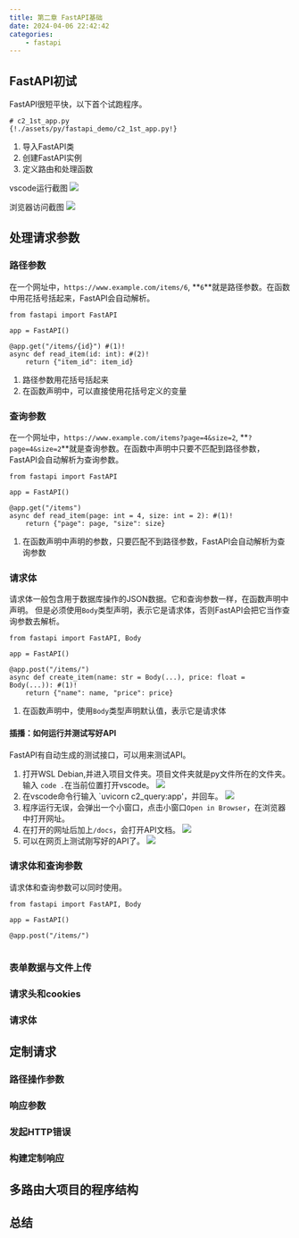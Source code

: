 ```yaml
---
title: 第二章 FastAPI基础 
date: 2024-04-06 22:42:42
categories: 
    - fastapi
---
```

## FastAPI初试
FastAPI很短平快，以下首个试跑程序。

``` {.python .annotate hl_lines="4"} 
# c2_1st_app.py
{!./assets/py/fastapi_demo/c2_1st_app.py!}
``` 

1. 导入FastAPI类
2. 创建FastAPI实例
3. 定义路由和处理函数

vscode运行截图
![](../../../assets/img/fastapi_demo/vscode_1st_app.png)

浏览器访问截图
![](../../../assets/img/fastapi_demo/1st_app_web.png)

## 处理请求参数

### 路径参数

在一个网址中，`https://www.example.com/items/6`, **`6`**就是路径参数。在函数中用花括号括起来，FastAPI会自动解析。

```{.python .annotate hl_lines="5"} 
from fastapi import FastAPI

app = FastAPI()

@app.get("/items/{id}") #(1)!
async def read_item(id: int): #(2)!
    return {"item_id": item_id}
```

1. 路径参数用花括号括起来
2. 在函数声明中，可以直接使用花括号定义的变量


### 查询参数
在一个网址中，`https://www.example.com/items?page=4&size=2`, **`?page=4&size=2`**就是查询参数。在函数中声明中只要不匹配到路径参数，FastAPI会自动解析为查询参数。
```{.python .annotate hl_lines="6"} 
from fastapi import FastAPI

app = FastAPI()

@app.get("/items") 
async def read_item(page: int = 4, size: int = 2): #(1)!
    return {"page": page, "size": size}
```

1. 在函数声明中声明的参数，只要匹配不到路径参数，FastAPI会自动解析为查询参数


### 请求体
请求体一般包含用于数据库操作的JSON数据。它和查询参数一样，在函数声明中声明。
但是必须使用`Body`类型声明，表示它是请求体，否则FastAPI会把它当作查询参数去解析。
```{.python .annotate hl_lines="6"} 
from fastapi import FastAPI, Body

app = FastAPI()

@app.post("/items/")
async def create_item(name: str = Body(...), price: float = Body(...)): #(1)!
    return {"name": name, "price": price}
```

1. 在函数声明中，使用`Body`类型声明默认值，表示它是请求体

#### 插播：如何运行并测试写好API
FastAPI有自动生成的测试接口，可以用来测试API。


1. 打开WSL Debian,并进入项目文件夹。项目文件夹就是py文件所在的文件夹。输入 `code .`在当前位置打开vscode。
   ![](../../../assets/img/fastapi_demo/1wsl.png)
2. 在vscode命令行输入 `uvicorn c2_query:app'，并回车。
   ![](../../../assets/img/fastapi_demo/2vscode.png)
3. 程序运行无误，会弹出一个小窗口，点击小窗口`Open in Browser`，在浏览器中打开网址。
4. 在打开的网址后加上`/docs`，会打开API文档。
   ![](../../../assets/img/fastapi_demo/3docs.png)
5. 可以在网页上测试刚写好的API了。
   ![](../../../assets/img/fastapi_demo/4test.png)

   
### 请求体和查询参数
请求体和查询参数可以同时使用。
```{.python .annotate hl_lines="8"} 
from fastapi import FastAPI, Body

app = FastAPI()

@app.post("/items/")


```

### 表单数据与文件上传

### 请求头和cookies

### 请求体

## 定制请求

### 路径操作参数

### 响应参数

### 发起HTTP错误

### 构建定制响应

## 多路由大项目的程序结构

## 总结 